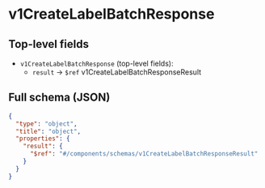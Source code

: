# v1CreateLabelBatchResponse

## Top-level fields
- `v1CreateLabelBatchResponse` (top-level fields):
  - `result` → `$ref` v1CreateLabelBatchResponseResult

## Full schema (JSON)
```json
{
  "type": "object",
  "title": "object",
  "properties": {
    "result": {
      "$ref": "#/components/schemas/v1CreateLabelBatchResponseResult"
    }
  }
}
```
